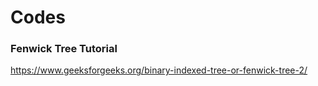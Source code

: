 # Codes
### Fenwick Tree Tutorial
https://www.geeksforgeeks.org/binary-indexed-tree-or-fenwick-tree-2/
